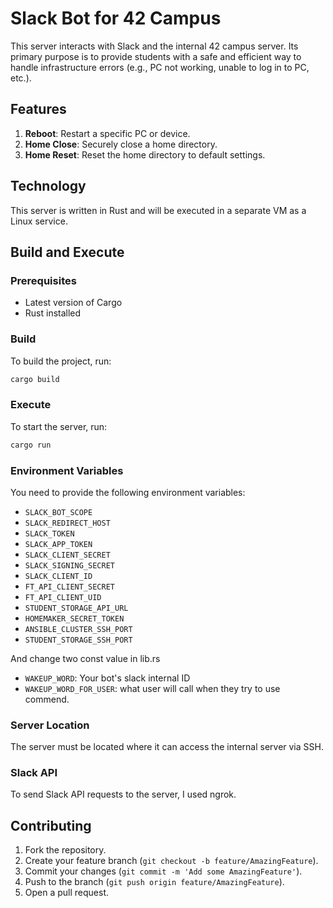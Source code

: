 # Slack Bot for 42 Campus

This server interacts with Slack and the internal 42 campus server. Its primary purpose is to provide students with a safe and efficient way to handle infrastructure errors (e.g., PC not working, unable to log in to PC, etc.).

## Features

1. **Reboot**: Restart a specific PC or device.
2. **Home Close**: Securely close a home directory.
3. **Home Reset**: Reset the home directory to default settings.

## Technology

This server is written in Rust and will be executed in a separate VM as a Linux service.

## Build and Execute

### Prerequisites

- Latest version of Cargo
- Rust installed

### Build

To build the project, run:
```bash
cargo build
```

### Execute

To start the server, run:
```bash
cargo run
```

### Environment Variables

You need to provide the following environment variables:

- `SLACK_BOT_SCOPE`
- `SLACK_REDIRECT_HOST`
- `SLACK_TOKEN`
- `SLACK_APP_TOKEN`
- `SLACK_CLIENT_SECRET`
- `SLACK_SIGNING_SECRET`
- `SLACK_CLIENT_ID`
- `FT_API_CLIENT_SECRET`
- `FT_API_CLIENT_UID`
- `STUDENT_STORAGE_API_URL`
- `HOMEMAKER_SECRET_TOKEN`
- `ANSIBLE_CLUSTER_SSH_PORT`
- `STUDENT_STORAGE_SSH_PORT`

And change two const value in lib.rs
- `WAKEUP_WORD`: Your bot's slack internal ID
- `WAKEUP_WORD_FOR_USER`: what user will call when they try to use commend. 

### Server Location

The server must be located where it can access the internal server via SSH.

### Slack API

To send Slack API requests to the server, I used ngrok.

## Contributing

1. Fork the repository.
2. Create your feature branch (`git checkout -b feature/AmazingFeature`).
3. Commit your changes (`git commit -m 'Add some AmazingFeature'`).
4. Push to the branch (`git push origin feature/AmazingFeature`).
5. Open a pull request.

